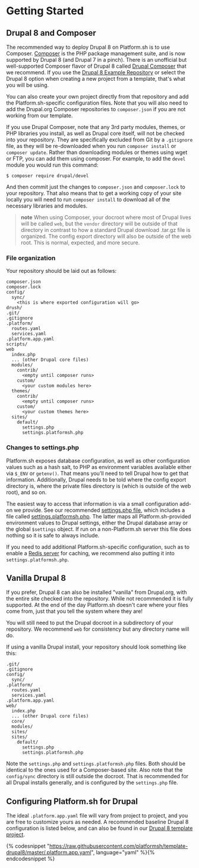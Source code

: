 # Getting Started

## Drupal 8 and Composer

The recommended way to deploy Drupal 8 on Platform.sh is to use Composer. [Composer](https://getcomposer.org/) is the PHP package management suite, and is now supported by Drupal 8 (and Drupal 7 in a pinch). There is an unofficial but well-supported Composer flavor of Drupal 8 called [Drupal Composer](https://github.com/drupal-composer/drupal-project) that we recommend.  If you use the [Drupal 8 Example Repository](https://github.com/platformsh/template-drupal8/) or select the Drupal 8 option when creating a new project from a template, that's what you will be using.

You can also create your own project directly from that repository and add the Platform.sh-specific configuration files.  Note that you will also need to add the Drupal.org Composer repositories to `composer.json` if you are not working from our template.

If you use Drupal Composer, note that any 3rd party modules, themes, or PHP libraries you install, as well as Drupal core itself, will not be checked into your repository.  They are specifically excluded from Git by a `.gitignore` file, as they will be re-downloaded when you run `composer install` or `composer update`.  Rather than downloading modules or themes using wget or FTP, you can add them using composer.  For example, to add the `devel` module you would run this command:

```
$ composer require drupal/devel
```

And then commit just the changes to `composer.json` and `composer.lock` to your repository.  That also means that to get a working copy of your site locally you will need to run `composer install` to download all of the necessary libraries and modules.

> **note**
> When using Composer, your docroot where most of Drupal lives will be called `web`, but the `vendor` directory will be outside of that directory in contrast to how a standard Drupal download .tar.gz file is organized.  The config export directory will also be outside of the web root.  This is normal, expected, and more secure.

### File organization

Your repository should be laid out as follows:

```
composer.json
composer.lock
config/
  sync/
    <this is where exported configuration will go> 
drush/
.git/
.gitignore
.platform/
  routes.yaml
  services.yaml
.platform.app.yaml
scripts/
web
  index.php
  ... (other Drupal core files)
  modules/
    contrib/
      <empty until composer runs>
    custom/
      <your custom modules here>
  themes/
    contrib/
      <empty until composer runs>
    custom/
      <your custom themes here>
  sites/
    default/
      settings.php
      settings.platformsh.php
```

### Changes to settings.php

Platform.sh exposes database configuration, as well as other configuration values such as a hash salt, to PHP as environment variables available either via `$_ENV` or `getenv()`.  That means you'll need to tell Drupal how to get that information.  Additionally, Drupal needs to be told where the config export directory is, where the private files directory is (which is outside of the web root), and so on.

The easiest way to access that information is via a small configuration add-on we provide.  See our recommended [settings.php file](https://github.com/platformsh/template-drupal8/blob/master/web/sites/default/settings.php), which includes a file called [settings.platformsh.php](https://github.com/platformsh/template-drupal8/blob/master/web/sites/default/settings.platformsh.php).  The latter maps all Platform.sh-provided environment values to Drupal settings, either the Drupal database array or the global `$settings` object.  If run on a non-Platform.sh server this file does nothing so it is safe to always include.

If you need to add additional Platform.sh-specific configuration, such as to enable a [Redis server](/frameworks/drupal8/redis.md) for caching, we recommend also putting it into `settings.platformsh.php`.


## Vanilla Drupal 8

If you prefer, Drupal 8 can also be installed "vanilla" from Drupal.org, with the entire site checked into the repository. While not recommended it is fully supported.  At the end of the day Platform.sh doesn't care where your files come from, just that you tell the system where they are!

You will still need to put the Drupal docroot in a subdirectory of your repository.  We recommend `web` for consistency but any directory name will do.

If using a vanilla Drupal install, your repository should look something like this:

```
.git/
.gitignore
config/
  sync/
.platform/
  routes.yaml
  services.yaml
.platform.app.yaml
web/
  index.php
  ... (other Drupal core files)
  core/
  modules/
  sites/
  sites/
    default/
      settings.php
      settings.platformsh.php
```

Note the `settings.php` and `settings.platformsh.php` files.  Both should be identical to the ones used for a Composer-based site.  Also note that the `config/sync` directory is still outside the docroot.  That is recommended for all Drupal installs generally, and is configured by the `settings.php` file.

## Configuring Platform.sh for Drupal

The ideal `.platform.app.yaml` file will vary from project to project, and you are free to customize yours as needed.  A recommended baseline Drupal 8 configuration is listed below, and can also be found in our [Drupal 8 template project](https://github.com/platformsh/template-drupal8).

{% codesnippet "https://raw.githubusercontent.com/platformsh/template-drupal8/master/.platform.app.yaml", language="yaml" %}{% endcodesnippet %}
